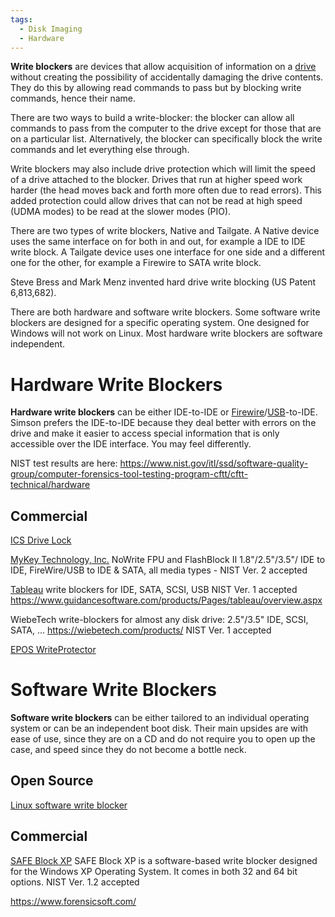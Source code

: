 ```yaml
---
tags:
  - Disk Imaging
  - Hardware
---
```

**Write blockers** are devices that allow acquisition of information on
a [drive](hard_drive.md) without creating the possibility of
accidentally damaging the drive contents. They do this by allowing read
commands to pass but by blocking write commands, hence their name.

There are two ways to build a write-blocker: the blocker can allow all
commands to pass from the computer to the drive except for those that
are on a particular list. Alternatively, the blocker can specifically
block the write commands and let everything else through.

Write blockers may also include drive protection which will limit the
speed of a drive attached to the blocker. Drives that run at higher
speed work harder (the head moves back and forth more often due to read
errors). This added protection could allow drives that can not be read
at high speed (UDMA modes) to be read at the slower modes (PIO).

There are two types of write blockers, Native and Tailgate. A Native
device uses the same interface on for both in and out, for example a IDE
to IDE write block. A Tailgate device uses one interface for one side
and a different one for the other, for example a Firewire to SATA write
block.

Steve Bress and Mark Menz invented hard drive write blocking (US Patent
6,813,682).

There are both hardware and software write blockers. Some software write
blockers are designed for a specific operating system. One designed for
Windows will not work on Linux. Most hardware write blockers are
software independent.

# Hardware Write Blockers

**Hardware write blockers** can be either IDE-to-IDE
or [Firewire](firewire.md)/[USB](usb.md)-to-IDE. Simson
prefers the IDE-to-IDE because they deal better with errors on the drive
and make it easier to access special information that is only accessible
over the IDE interface. You may feel differently.

NIST test results are here:
<https://www.nist.gov/itl/ssd/software-quality-group/computer-forensics-tool-testing-program-cftt/cftt-technical/hardware>

## Commercial

[ICS Drive Lock](http://www.ics-iq.com/Super-DriveLock-Write-Blocker-Write-Protector-p/f.gr-0028-0000.htm)

[MyKey Technology, Inc.](http://www.mykeytech.com/) NoWrite FPU and FlashBlock II
1.8"/2.5"/3.5"/ IDE to IDE, FireWire/USB to IDE & SATA, all media
types - NIST Ver. 2 accepted

[Tableau](tableau.md) write blockers for IDE, SATA, SCSI, USB NIST Ver. 1 accepted
<https://www.guidancesoftware.com/products/Pages/tableau/overview.aspx>

WiebeTech write-blockers for almost any disk drive: 2.5"/3.5" IDE, SCSI, SATA, ...
<https://wiebetech.com/products/> NIST Ver. 1 accepted

[EPOS WriteProtector](https://epos.ua/nashi-rozrobky/)

# Software Write Blockers

**Software write blockers** can be either tailored to an individual
operating system or can be an independent boot disk. Their main upsides
are with ease of use, since they are on a CD and do not require you to
open up the case, and speed since they do not become a bottle neck.

## Open Source

[Linux software write blocker](linux_write_blocker.md)

## Commercial

[SAFE Block XP](safe_block_xp.md)
SAFE Block XP is a software-based write blocker designed for the Windows
XP Operating System. It comes in both 32 and 64 bit options. NIST Ver.
1.2 accepted

<https://www.forensicsoft.com/>

